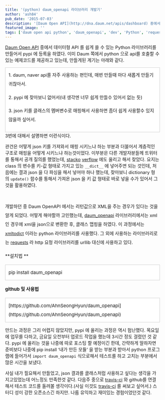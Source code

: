 ```yaml
---
title: '(python) daum_openapi 라이브러리 개발기'
author: 'ash84'
pub_date: '2015-07-03'
description: '[Daum Open API](http://dna.daum.net/apis/dashboard) 중에서 데이터형 API 를 쉽게 쓸 수 있는 Python 라이브러리를 만들어서 pypi 에 등록을 하였다. 이미 Daum 쪽에서 python 으로 api를 호출할 수 있는 예제코드를 제공하고 있는데, 만들게된 계기는 아래와 같다.'
featured_image: ''
tags: ['daum open api python', 'daum_openapi', 'dev', 'Python', 'requests', 'travis-ci', 'xmltodict']
---
```



<span style="font-size: 11pt;">[Daum Open API](http://dna.daum.net/apis/dashboard) 중에서 데이터형 API 를 쉽게 쓸 수 있는 Python 라이브러리를 만들어서 pypi</span><span style="font-size: 11pt;"> 에 등록을 하였다. 이미 Daum 쪽에서 python 으로 api를 호출할 수 있는 예제코드를 제공하고 있는데, 만들게된 계기는 아래와 같다. </span>

<div class="txc-textbox" style="border: 1px solid rgb(203, 203, 203); background-color: rgb(255, 255, 255); padding: 10px; line-height: 2;"><span style="font-size: 11pt;">1. daum, naver api를 자주 사용하는 편인데, 매번 만들때 마다 새롭게 만들기 귀찮아서.</span>

<span style="font-size: 11pt;">2. pypi</span><span style="font-size: 11pt;"> </span><span style="font-size: 11pt;">에 찾아보니 없어서(내 생각엔 너무 쉽게 만들수 있어서 없는 듯)</span>

<span style="font-size: 11pt;">3.</span><span style="font-size: 11pt;"> json 키를 클래스의 멤버변수로 매핑해서 사용하면 좀더 쉽게 사용할수 있지 않을까 싶어서. </span>

</div><span style="font-size: 11pt;">3번에 대해서 설명하면 이런식이다. </span>

<script src="https://gist.github.com/AhnSeongHyun/7972848.js"></script>

<span style="font-size: 11pt;">관건은 어떻게 json 키를 가져와서 매핑 시키느냐 하는 부분과 더불어서 계층적인 구조로 매핑을 어떻게 시키느냐 하는것이었다. 이부분은 다른 개발자분들께 트위터를 통해서 공개 질의를 했었는데, [stacko](http://stackoverflow.com/questions/20091760/how-to-convert-json-to-python-class?noredirect=1#comment29934628_20091760) [verflow](http://stackoverflow.com/questions/20091760/how-to-convert-json-to-python-class?noredirect=1#comment29934628_20091760) 에도 올리고 해서 찾았다. 요지는 class 의 변수를 키-값 형태로 가지고 있는 `__dict__` 에 넣어주면 되는 것인데, 처음에는 결과 json 을</span><span style="font-size: 11pt;"> 다 파싱을 해서 넣어야 하나 했는데, 찾아보니 dictionary 형의 </span><span style="font-size: 11pt;">`update()` 함수를 통해서 가져온 json 을 키 값 형태로 바로 넣을 수가 있어서 그것을 활용하였다. </span>

<script src="https://gist.github.com/AhnSeongHyun/7972744.js"></script>

<span style="font-size: 11pt;"> </span>

<span style="background-color: transparent; font-size: 11pt; line-height: 2;">개발하던 중 Daum OpenAPI 에서는 리턴값으로 XML을 주는 경우가 있다는 것을 알게 되었다. 어떻게 해야할까 고민했는데, </span><span style="background-color: transparent; font-size: 11pt; line-height: 2;"></span>[daum_openapi](https://pypi.python.org/pypi/daum_openapi/0.1)<span style="background-color: transparent; font-size: 11pt; line-height: 2;"></span><span style="background-color: transparent; font-size: 11pt; line-height: 2;"> 라이브러리에서는 xml인 경우에 xml을 json으로 변환한 후, 클래스 맵핑을 하였다. 이 과정에서는 </span>[xmltodict](https://pypi.python.org/pypi/xmltodict/0.8.3)<span style="background-color: transparent; font-size: 11pt; line-height: 2;"> 이라는 python 라이브러리를 사용했다. 그 외에 사용하는 라이브러리로는 </span>[requests](http://requests.readthedocs.org/en/latest/)<span style="background-color: transparent; font-size: 11pt; line-height: 2;"> 라 http 요청 라이브러리를 urllib 대신에 사용하고 있다. </span>

<span style="background-color: transparent; font-size: 11pt; line-height: 2;">  
</span>

<span style="font-size: 15px; line-height: 29px;">**설치법 **</span>

<div class="txc-textbox" style="border: 1px solid rgb(203, 203, 203); background-color: rgb(255, 255, 255); padding: 10px;"><span style="font-size: 15px; line-height: 29px;">pip install daum_openapi</span>

</div><span style="font-size: 15px; line-height: 29px;">  
</span>

<span style="font-size: 15px; line-height: 29px;">**github 및 사용법**</span>

<div class="txc-textbox" style="border: 1px solid rgb(203, 203, 203); background-color: rgb(255, 255, 255); padding: 10px;"><span style="font-size: 15px; line-height: 29px;">[https://github.com/AhnSeongHyun/daum_openapi](https://github.com/AhnSeongHyun/daum_openapi)</span>

</div><span style="font-size: 15px; line-height: 29px;">  
</span>

<span style="font-size: 11pt;">만드는 과정은 그리 어렵지 않았지만, pypi 에 올리는 과정은 역시 험난했다. 목요일에 업무를 다하고, 금요일 오전부터 업로드 작업을 했는데 3시간 정도 걸렸던 것 같다. pypi</span><span style="font-size: 11pt;"> 에 올리는 것을 나중에 따로 포스팅 할 예정이긴 한데, 간략하게 말하자면 준비보다 나중에 pip install ‘내가 만든 모듈’ 을 받는 부분과 받아서 python 프로그램에 들어가서 `import daum_openapi` 식으로해서 테스트를 하고 고치는 부분에서 많은 시간을 보냈다.</span>

<span style="font-size: 11pt;">  
</span>

<span style="font-size: 11pt;">사실 내가 필요해서 만들었고, json 결과를 클래스처럼 사용하고 싶다는 생각을 가지고있었는데 어느정도 만족한것 같다. 다음주 중으로 [travis-ci](https://travis-ci.org/) 와 github를 연결해서 테스트 코드를 돌려볼 생각이다.(사실 이것도 [travis-ci](https://travis-ci.org/) 를 써보고 싶어서.) 스터디 성이 강한 오픈소스긴 하지만. 나름 유익하고 재미있는 경험이었던것 같다. </span>



